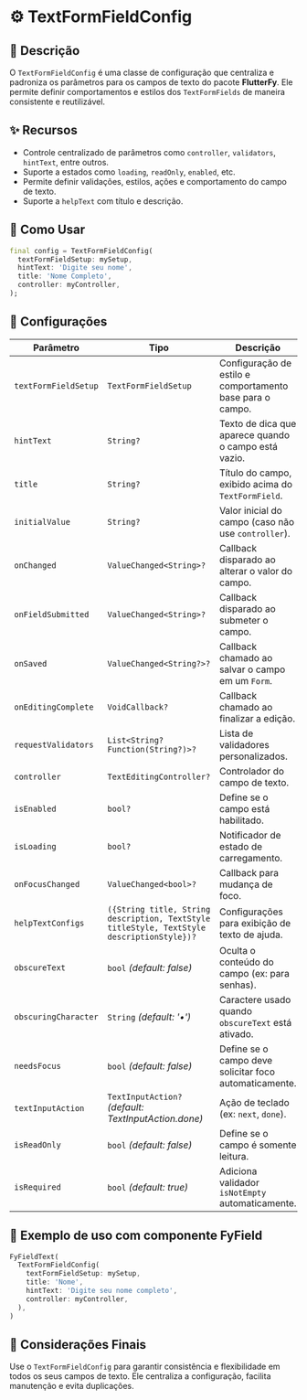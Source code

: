 # ⚙️ TextFormFieldConfig

## 📖 Descrição

O `TextFormFieldConfig` é uma classe de configuração que centraliza e padroniza os parâmetros para os campos de texto do pacote **FlutterFy**. Ele permite definir comportamentos e estilos dos `TextFormFields` de maneira consistente e reutilizável.

## ✨ Recursos

- Controle centralizado de parâmetros como `controller`, `validators`, `hintText`, entre outros.
- Suporte a estados como `loading`, `readOnly`, `enabled`, etc.
- Permite definir validações, estilos, ações e comportamento do campo de texto.
- Suporte a `helpText` com título e descrição.

## 🚀 Como Usar

```dart
final config = TextFormFieldConfig(
  textFormFieldSetup: mySetup,
  hintText: 'Digite seu nome',
  title: 'Nome Completo',
  controller: myController,
);
```

## 🔧 Configurações

| Parâmetro            | Tipo                                                                                      | Descrição                                                 |
| -------------------- | ----------------------------------------------------------------------------------------- | --------------------------------------------------------- |
| `textFormFieldSetup` | `TextFormFieldSetup`                                                                      | Configuração de estilo e comportamento base para o campo. |
| `hintText`           | `String?`                                                                                 | Texto de dica que aparece quando o campo está vazio.      |
| `title`              | `String?`                                                                                 | Título do campo, exibido acima do `TextFormField`.        |
| `initialValue`       | `String?`                                                                                 | Valor inicial do campo (caso não use `controller`).       |
| `onChanged`          | `ValueChanged<String>?`                                                                   | Callback disparado ao alterar o valor do campo.           |
| `onFieldSubmitted`   | `ValueChanged<String>?`                                                                   | Callback disparado ao submeter o campo.                   |
| `onSaved`            | `ValueChanged<String?>?`                                                                  | Callback chamado ao salvar o campo em um `Form`.          |
| `onEditingComplete`  | `VoidCallback?`                                                                           | Callback chamado ao finalizar a edição.                   |
| `requestValidators`  | `List<String? Function(String?)>?`                                                        | Lista de validadores personalizados.                      |
| `controller`         | `TextEditingController?`                                                                  | Controlador do campo de texto.                            |
| `isEnabled`          | `bool?`                                                                                   | Define se o campo está habilitado.                        |
| `isLoading`          | `bool?`                                                                                   | Notificador de estado de carregamento.                    |
| `onFocusChanged`     | `ValueChanged<bool>?`                                                                     | Callback para mudança de foco.                            |
| `helpTextConfigs`    | `({String title, String description, TextStyle titleStyle, TextStyle descriptionStyle})?` | Configurações para exibição de texto de ajuda.            |
| `obscureText`        | `bool` *(default: false)*                                                                 | Oculta o conteúdo do campo (ex: para senhas).             |
| `obscuringCharacter` | `String` *(default: '•')*                                                                 | Caractere usado quando `obscureText` está ativado.        |
| `needsFocus`         | `bool` *(default: false)*                                                                 | Define se o campo deve solicitar foco automaticamente.    |
| `textInputAction`    | `TextInputAction?` *(default: TextInputAction.done)*                                      | Ação de teclado (ex: `next`, `done`).                     |
| `isReadOnly`         | `bool` *(default: false)*                                                                 | Define se o campo é somente leitura.                      |
| `isRequired`         | `bool` *(default: true)*                                                                  | Adiciona validador `isNotEmpty` automaticamente.          |

## 🧪 Exemplo de uso com componente FyField

```dart
FyFieldText(
  TextFormFieldConfig(
    textFormFieldSetup: mySetup,
    title: 'Nome',
    hintText: 'Digite seu nome completo',
    controller: myController,
  ),
)
```

## 📌 Considerações Finais

Use o `TextFormFieldConfig` para garantir consistência e flexibilidade em todos os seus campos de texto. Ele centraliza a configuração, facilita manutenção e evita duplicações.
